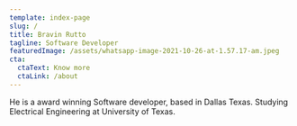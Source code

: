 ```yaml
---
template: index-page
slug: /
title: Bravin Rutto
tagline: Software Developer
featuredImage: /assets/whatsapp-image-2021-10-26-at-1.57.17-am.jpeg
cta:
  ctaText: Know more
  ctaLink: /about
---
```

He is a award winning Software developer, based in Dallas Texas. Studying Electrical Engineering at University of Texas.